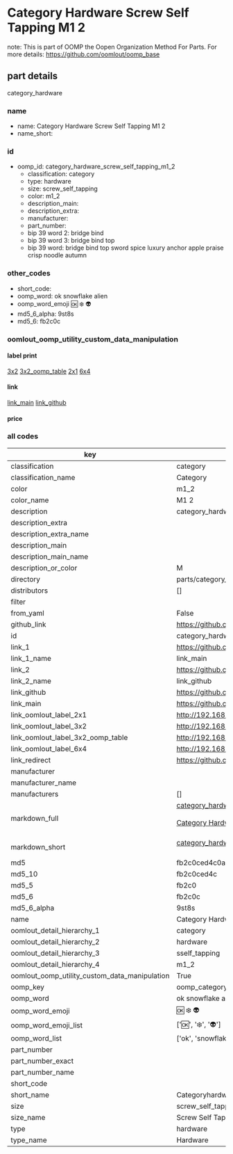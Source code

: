 # Category Hardware Screw Self Tapping M1 2  

note: This is part of OOMP the Oopen Organization Method For Parts. For more details: https://github.com/oomlout/oomp_base

##  part details
  



category_hardware



### name
* name: Category Hardware Screw Self Tapping M1 2
* name_short: 
### id
* oomp_id: category_hardware_screw_self_tapping_m1_2
  * classification: category
  * type: hardware
  * size: screw_self_tapping
  * color: m1_2
  * description_main: 
  * description_extra: 
  * manufacturer: 
  * part_number: 
  * bip 39 word 2: bridge bind
  * bip 39 word 3: bridge bind top
  * bip 39 word: bridge bind top sword spice luxury anchor apple praise crisp noodle autumn

### other_codes
* short_code: 
* oomp_word: ok snowflake alien
* oomp_word_emoji :ok: :snowflake: :alien:
* md5_6_alpha: 9st8s
* md5_6: fb2c0c






### oomlout_oomp_utility_custom_data_manipulation
#### label print
[3x2](http://192.168.1.245:1112/?label=oomp%209st8s)
[3x2_oomp_table](http://192.168.1.108:1112/?label=oomp%209st8s)
[2x1](http://192.168.1.242:1112/?label=oomp%209st8s)
[6x4](http://192.168.1.55:1112/?label=oomp%209st8s)    

#### link

[link_main](https://github.com/oomlout/oomlout_oomp_version_1_messy/tree/main/parts/category_hardware_screw_self_tapping_m1_2) [link_github](https://github.com/oomlout/oomlout_oomp_version_1_messy/tree/main/parts/category_hardware_screw_self_tapping_m1_2)                             

#### price







### all codes 
| key | value |  
| --- | --- |  
| classification | category |  
| classification_name | Category |  
| color | m1_2 |  
| color_name | M1 2 |  
| description | category_hardware |  
| description_extra |  |  
| description_extra_name |  |  
| description_main |  |  
| description_main_name |  |  
| description_or_color | M  |  
| directory | parts/category_hardware_screw_self_tapping_m1_2 |  
| distributors | [] |  
| filter |  |  
| from_yaml | False |  
| github_link | https://github.com/oomlout/oomlout_oomp_part_src/tree/main/parts/category_hardware_screw_self_tapping_m1_2 |  
| id | category_hardware_screw_self_tapping_m1_2 |  
| link_1 | https://github.com/oomlout/oomlout_oomp_version_1_messy/tree/main/parts/category_hardware_screw_self_tapping_m1_2 |  
| link_1_name | link_main |  
| link_2 | https://github.com/oomlout/oomlout_oomp_version_1_messy/tree/main/parts/category_hardware_screw_self_tapping_m1_2 |  
| link_2_name | link_github |  
| link_github | https://github.com/oomlout/oomlout_oomp_version_1_messy/tree/main/parts/category_hardware_screw_self_tapping_m1_2 |  
| link_main | https://github.com/oomlout/oomlout_oomp_version_1_messy/tree/main/parts/category_hardware_screw_self_tapping_m1_2 |  
| link_oomlout_label_2x1 | http://192.168.1.242:1112/?label=oomp%209st8s |  
| link_oomlout_label_3x2 | http://192.168.1.245:1112/?label=oomp%209st8s |  
| link_oomlout_label_3x2_oomp_table | http://192.168.1.108:1112/?label=oomp%209st8s |  
| link_oomlout_label_6x4 | http://192.168.1.55:1112/?label=oomp%209st8s |  
| link_redirect | https://github.com/oomlout/oomlout_oomp_version_1_messy/tree/main/parts/category_hardware_screw_self_tapping_m1_2 |  
| manufacturer |  |  
| manufacturer_name |  |  
| manufacturers | [] |  
| markdown_full | [category_hardware_screw_self_tapping_m1_2](none)<br>[](none)<br>[Category Hardware Screw Self Tapping M1 2](none)<br><br> |  
| markdown_short | [category_hardware_screw_self_tapping_m1_2](none)<br><br> |  
| md5 | fb2c0ced4c0aa10e1568cdc5c9c590de |  
| md5_10 | fb2c0ced4c |  
| md5_5 | fb2c0 |  
| md5_6 | fb2c0c |  
| md5_6_alpha | 9st8s |  
| name | Category Hardware Screw Self Tapping M1 2 |  
| oomlout_detail_hierarchy_1 | category |  
| oomlout_detail_hierarchy_2 | hardware |  
| oomlout_detail_hierarchy_3 | sself_tapping |  
| oomlout_detail_hierarchy_4 | m1_2 |  
| oomlout_oomp_utility_custom_data_manipulation | True |  
| oomp_key | oomp_category_hardware_screw_self_tapping_m1_2 |  
| oomp_word | ok snowflake alien |  
| oomp_word_emoji | :ok: :snowflake: :alien: |  
| oomp_word_emoji_list | [':ok:', ':snowflake:', ':alien:'] |  
| oomp_word_list | ['ok', 'snowflake', 'alien'] |  
| part_number |  |  
| part_number_exact |  |  
| part_number_name |  |  
| short_code |  |  
| short_name | Categoryhardware |  
| size | screw_self_tapping |  
| size_name | Screw Self Tapping |  
| type | hardware |  
| type_name | Hardware |  
